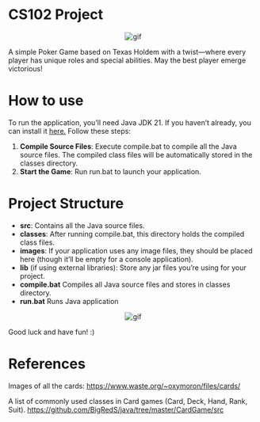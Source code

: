 # CS102 Project
<p align="center">
    <img src="https://i.kym-cdn.com/photos/images/newsfeed/000/931/227/eac.gif" alt="gif" />
</p>

A simple Poker Game based on Texas Holdem with a twist—where every player has unique roles and special abilities. May the best player emerge victorious!

# How to use
To run the application, you’ll need Java JDK 21. If you haven’t already, you can install it [here.](https://www.oracle.com/java/technologies/javase/jdk21-archive-downloads.html) Follow these steps:
1. **Compile Source Files**: Execute compile.bat to compile all the Java source files. The compiled class files will be automatically stored in the classes directory.
2. **Start the Game**: Run run.bat to launch your application. 

# Project Structure

- **src**: Contains all the Java source files.
- **classes**: After running compile.bat, this directory holds the compiled class files.
- **images**: If your application uses any image files, they should be placed here (though it’ll be empty for a console application).
- **lib** (if using external libraries): Store any jar files you’re using for your project.
- **compile.bat** Compiles all Java source files and stores in classes directory.
- **run.bat** Runs Java application

<p align="center">
    <img src="https://i.kym-cdn.com/photos/images/newsfeed/000/930/668/432.gif" alt="gif" />
</p>

Good luck and have fun! :)

# References
Images of all the cards: https://www.waste.org/~oxymoron/files/cards/

A list of commonly used classes in Card games (Card, Deck, Hand, Rank, Suit).
https://github.com/BigRedS/java/tree/master/CardGame/src